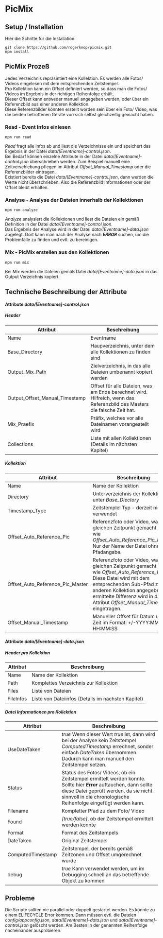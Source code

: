 # PicMix

## Setup / Installation
Hier die Schritte für die Installation:
```
git clone https://github.com/rogerknop/picmix.git
npm install
```

## PicMix Prozeß
Jedes Verzeichnis repräsintiert eine Kollektion. Es werden alle Fotos/ Videos eingelesen mit dem entsprechenden Zeitstempel.  
Pro Kollektion kann ein Offset definiert werden, so dass man die Fotos/ Videos im Ergebnis in der richtigen Reihenfolge erhält.  
Dieser Offset kann entweder manuell angegeben werden, oder über ein Referenzbild aus einer anderen Kollektion.  
Diese Referenzbilder könnten erstellt worden sein über ein Foto/ Video, was die beiden betroffenen Geräte von sich selbst gleichzeitig gemacht haben.

### Read - Event Infos einlesen
```
npm run read
```
*Read* fragt alle Infos ab und liest die Verzeichnisse ein und speichert das Ergebnis in der Datei *data/[Eventname]-control.json*.  
Bei Bedarf können einzelne Attribute in der Datei *data/[Eventname]-control.json* überschrieben werden. Zum Beispiel manuell eine Zeitverschiebung pflegen im Attribut *Offset_Manual_Timestamp* oder die Referenzbilder eintragen.  
Existiert bereits die Datei *data/[Eventname]-control.json*, dann werden die Werte nicht überschrieben. Also die Referenzbild Informationen oder der Offset bleibt erhalten.

### Analyse - Analyse der Dateien innerhalb der Kollektionen
```
npm run analyze
```
*Analyze* analysiert die Kollektionen und liest die Dateien ein gemäß Definition in der Datei *data/[Eventname]-control.json*.  
Das Ergebnis der Analyse wird in der Datei *data/[Eventname]-data.json* abgelegt.
Dort kann man nach der Analyse nach ***ERROR*** suchen, um die Problemfälle zu finden und evtl. zu bereinigen.

### Mix - PicMix erstellen aus den Kollektionen
```
npm run mix
```
Bei *Mix* werden die Dateien gemäß Datei *data/[Eventname]-data.json* in das Output Verzeichnis kopiert.

## Technische Beschreibung der Attribute

#### Attribute *data/[Eventname]-control.json*

##### Header
| Attribut                       | Beschreibung
| ------------------------------ |-------------
| Name                           | Eventname
| Base_Directory                 | Haupverzeichnis, unter dem alle Kollektionen zu finden sind
| Output_Mix_Path                | Zielverzeichnis, in das alle Dateien umbenannt kopiert werden
| Output_Offset_Manual_Timestamp | Offset für alle Dateien, was am Ende berechnet wird. Hilfreich, wenn das Referenzbild des Masters die falsche Zeit hat.
| Mix_Praefix                    | Präfix, welches vor alle Dateinamen vorangestellt wird
| Collections                    | Liste mit allen Kollektionen (Details im nächsten Kapitel)

##### Kollektion
| Attribut                         | Beschreibung
| -------------------------------- |-------------
| Name                             | Name der Kollektion
| Directory                        | Unterverzeichnis der Kollektion unter *Base_Diectory*
| Timestamp_Type                   | Zeitstemplel Typ - derzeit nicht verwendet
| Offset_Auto_Reference_Pic        | Referenzfoto oder Video, was zum gleichen Zeitpunkt gemacht wurde wie *Offset_Auto_Reference_Pic_Master*. Nur der Name der Datei ohne Pfadangabe.
| Offset_Auto_Reference_Pic_Master | Referenzfoto oder Video, was zum gleichen Zeitpunkt gemacht wurde wie *Offset_Auto_Reference_Pic*. Diese Datei wird mit dem entsprechenden Sub-Pfad zu einer anderen Kollektion angegeben. Die ermittelte Differenz wird in das Attribut *Offset_Manual_Timestamp* eingetragen.
| Offset_Manual_Timestamp          | Manueller Offset für Datum und Zeit im Format: +/-YYYY:MM:TT HH:MM:SS

#### Attribute *data/[Eventname]-data.json*

##### Header pro Kollektion
| Attribut  | Beschreibung
| --------  |-------------
| Name      | Name der Kollektion
| Path      | Komplettes Verzeichnis zur Kollektion
| Files     | Liste von Dateien
| FileInfos | Liste von Dateiinfos (Details im nächsten Kapitel)

##### Datei Informationen pro Kollektion
| Attribut          | Beschreibung
| ----------------- |-------------
| UseDateTaken      | *true* Wenn dieser Wert *true* ist, dann wird bei der Analyse kein Zeitstempel *ComputedTimestamp* errechnet, sonder einfach *DateTaken* übernommen. Dadurch kann man manuell den Zeitstempel setzen.
| Status            | Status des Fotos/ Videos, ob ein Zeitstempel ermittelt werden konnte. Sollte hier ***Error*** auftauchen, dann sollte diese Datei geprüft werden, da sie nicht sinnvoll in die chronologische Reihenfolge eingefügt werden kann.
| Filename          | Kompletter Pfad zu dem Foto/ Video
| Found             | *[true/false]*, ob der Zeitstempel ermittelt werden konnte
| Format            | Format des Zeitstempels
| DateTaken         | Original Zeitstempel
| ComputedTimestamp | Zeitstempel, der bereits gemäß Zeitzonen und Offset umgerechnet wurde
| debug             | *true* Kann verwendet werden, um im Debugging schnell an das betreffende Objekt zu kommen

## Probleme
Die Scripte sollten nie parallel oder doppelt gestartet werden.
Es könnte zu einem ELIFECYCLE Error kommen.
Dann müssen evtl. die Dateien *config/appconfig.json*, *data/[Eventname]-data.json* und *data/[Eventname]-control.json* gelöscht werden. Am Besten in der genannten Reihenfolge nacheinander ausprobieren.
